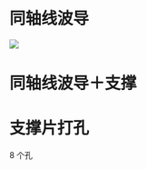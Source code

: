 # 同轴线波导
![](https://sawen-pic-blog.oss-cn-beijing.aliyuncs.com/pic/202404041928967.png)

# 同轴线波导＋支撑



# 支撑片打孔
8 个孔
